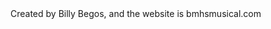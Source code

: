 <!DOCTYPE html>
<html>
<head>
	<title>website files for bmhs musical 2018</title>
</head>
<body>
Created by Billy Begos, and the website is bmhsmusical.com
</body>
</html>